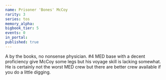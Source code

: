 ```yaml
---
name: Prisoner 'Bones' McCoy
rarity: 3
series: tos
memory_alpha:
bigbook_tier: 5
events: 0
in_portal:
published: true
---
```


A by the books, no nonsense physician. #4 MED base with a decent proficiency give McCoy some legs but his voyage skill is lacking somewhat. He is certainly not the worst MED crew but there are better crew available if you do a little digging.
